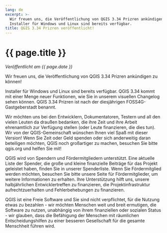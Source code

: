 ```yaml
---
lang: de
excerpt: >-
  Wir freuen uns, die Veröffentlichung von QGIS 3.34 Prizren ankündigen zu können!
  Installer für Windows und Linux sind bereits verfügbar.
title: QGIS 3.34 Prizren veröffentlicht!
---
```


# {{ page.title }}

*Veröffentlicht am {{ page.date }}*

Wir freuen uns, die Veröffentlichung von QGIS 3.34 Prizren ankündigen zu können!

Installer für Windows und Linux sind bereits verfügbar. QGIS 3.34 kommt mit einer Menge neuer Funktionen, wie Sie in unserem visuellen Changelog sehen können. QGIS 3.34 Prizren ist nach der diesjährigen FOSS4G-Gastgeberstadt benannt.

Wir möchten uns bei den Entwicklern, Dokumentatoren, Testern und all den vielen Leuten da draußen bedanken, die ihre Zeit und ihre Arbeit ehrenamtlich zur Verfügung stellen (oder Leute finanzieren, die dies tun). Wir von der QGIS-Gemeinschaft wünschen Ihnen viel Spaß mit dieser Version! Wenn Sie Zeit oder Geld spenden oder sich anderweitig daran beteiligen möchten, QGIS noch großartiger zu machen, besuchen Sie bitte qgis.org und helfen Sie mit!

QGIS wird von Spendern und Fördermitgliedern unterstützt. Eine aktuelle Liste der Spender, die große und kleine finanzielle Beiträge für das Projekt geleistet haben, finden Sie in unserer Spenderliste. Wenn Sie Fördermitglied werden möchten, besuchen Sie bitte unsere Seite für Fördermitglieder, um weitere Informationen zu erhalten. Ihre Unterstützung hilft uns, unsere halbjährlichen Entwicklertreffen zu finanzieren, die Projektinfrastruktur aufrechtzuerhalten und Fehlerbehebungen zu finanzieren.

QGIS ist eine Freie Software und Sie sind nicht verpflichtet, für die Nutzung etwas zu bezahlen - wir möchten Menschen weit und breit ermutigen, die Software zu nutzen, unabhängig von ihrem finanziellen oder sozialen Status - wir glauben, dass die Befähigung der Menschen mit räumlichen Entscheidungshilfen zu einer besseren Gesellschaft für die gesamte Menschheit führen wird.

